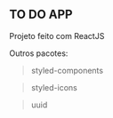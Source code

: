 ## TO DO APP

Projeto feito com ReactJS

Outros pacotes:
> styled-components

> styled-icons

> uuid